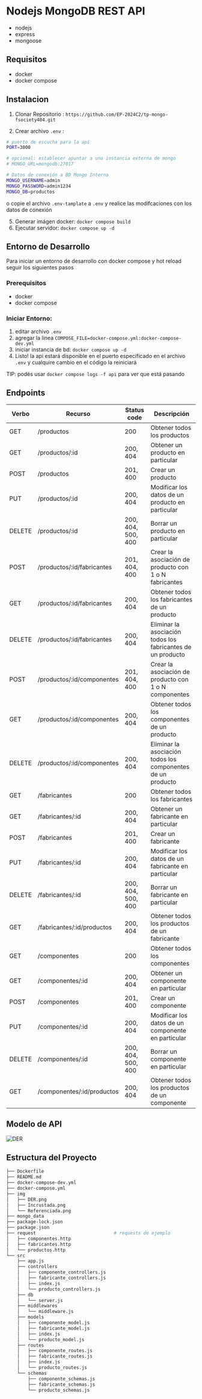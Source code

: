# Nodejs MongoDB REST API
- nodejs
- express
- mongoose

## Requisitos
- docker
- docker compose

## Instalacion
1. Clonar Repositorio : `https://github.com/EP-2024C2/tp-mongo-fsociety404.git`

2. Crear archivo `.env` : 
```sh
# puerto de escucha para la api
PORT=3000

# opcional: establecer apuntar a una instancia externa de mongo
# MONGO_URL=mongodb:27017

# Datos de conexión a BD Mongo Interna
MONGO_USERNAME=admin
MONGO_PASSWORD=admin1234
MONGO_DB=productos

```
o copie el archivo `.env-tamplate` a `.env` y realice las modifcaciones con los datos de conexión 

5. Generar imágen docker: `docker compose build`
4. Ejecutar servidor: `docker compose up -d`


## Entorno de Desarrollo
Para iniciar un entorno de desarrollo con docker compose y hot reload seguir los siguientes pasos

### Prerequisitos
* docker
* docker compose

### Iniciar Entorno:
1. editar archivo `.env`
2. agregar la linea `COMPOSE_FILE=docker-compose.yml:docker-compose-dev.yml`
3. iniciar instancia de bd: `docker compose up -d`
4. Listo! la api estará disponible en el puerto especificado en el archivo `.env` y cualquire cambio en el código la reiniciará
 
TIP: podés usar `docker compose logs -f api` para ver que está pasando 

## Endpoints

| Verbo  | Recurso                    | Status code        | Descripción                                                 |
| ------ | -------------------------- | ------------------ | ----------------------------------------------------------- |
| GET    | /productos                 | 200                | Obtener todos los productos                                 |
| GET    | /productos/:id             | 200, 404           | Obtener un producto en particular                           |
| POST   | /productos                 | 201, 400           | Crear un producto                                           |
| PUT    | /productos/:id             | 200, 404           | Modificar los datos de un producto en particular            |
| DELETE | /productos/:id             | 200, 404, 500, 400 | Borrar un producto en particular                            |
| POST   | /productos/:id/fabricantes | 201, 404, 400      | Crear la asociación de producto con 1 o N fabricantes       |
| GET    | /productos/:id/fabricantes | 200, 404           | Obtener todos los fabricantes de un producto                |
| DELETE | /productos/:id/fabricantes | 200, 404           | Eliminar la asociación todos los fabricantes de un producto |
| POST   | /productos/:id/componentes | 201, 404, 400      | Crear la asociación de producto con 1 o N componentes       |
| GET    | /productos/:id/componentes | 200, 404           | Obtener todos los componentes de un producto                |
| DELETE | /productos/:id/componentes | 200, 404           | Eliminar la asociación todos los componentes de un producto |
| GET    | /fabricantes               | 200                | Obtener todos los fabricantes                               |
| GET    | /fabricantes/:id           | 200, 404           | Obtener un fabricante en particular                         |
| POST   | /fabricantes               | 201, 400           | Crear un fabricante                                         |
| PUT    | /fabricantes/:id           | 200, 404           | Modificar los datos de un fabricante en particular          |
| DELETE | /fabricantes/:id           | 200, 404, 500, 400 | Borrar un fabricante en particular                          |
| GET    | /fabricantes/:id/productos | 200, 404           | Obtener todos los productos de un fabricante                |
| GET    | /componentes               | 200                | Obtener todos los componentes                               |
| GET    | /componentes/:id           | 200, 404           | Obtener un componente en particular                         |
| POST   | /componentes               | 201, 400           | Crear un componente                                         |
| PUT    | /componentes/:id           | 200, 404           | Modificar los datos de un componente en particular          |
| DELETE | /componentes/:id           | 200, 404, 500, 400 | Borrar un componente en particular                          |
| GET    | /componentes/:id/productos | 200, 404           | Obtener todos los productos de un componente                |

## Modelo de API
![DER](DER.png)


## Estructura del Proyecto

```bash
├── Dockerfile
├── README.md
├── docker-compose-dev.yml
├── docker-compose.yml
├── img
│   ├── DER.png
│   ├── Incrustada.png
│   └── Referenciada.png
├── mongo_data
├── package-lock.json
├── package.json
├── request                             # requests de ejemplo
│   ├── componentes.http
│   ├── fabricantes.http
│   └── productos.http
└── src  
    ├── app.js
    ├── controllers
    │   ├── componente_controllers.js
    │   ├── fabricante_controllers.js
    │   ├── index.js
    │   └── producto_controllers.js
    ├── db
    │   └── server.js
    ├── middlewares
    │   └── middleware.js
    ├── models
    │   ├── componente_model.js
    │   ├── fabricante_model.js
    │   ├── index.js
    │   └── producto_model.js
    ├── routes
    │   ├── componente_routes.js
    │   ├── fabricante_routes.js
    │   ├── index.js
    │   └── producto_routes.js
    └── schemas
        ├── componente_schemas.js
        ├── fabricante_schemas.js
        └── producto_schemas.js
```
 
